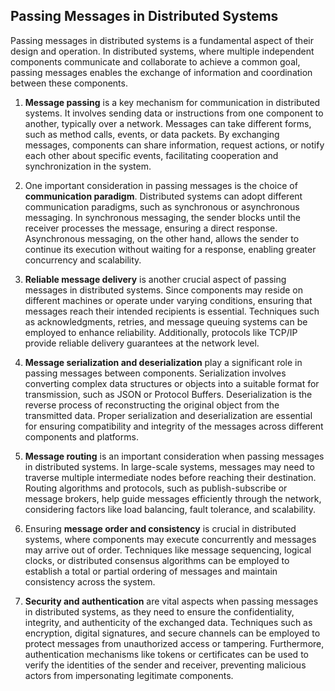 ## Passing Messages in Distributed Systems

Passing messages in distributed systems is a fundamental aspect of their design and operation. In distributed systems, where multiple independent components communicate and collaborate to achieve a common goal, passing messages enables the exchange of information and coordination between these components.

1. **Message passing** is a key mechanism for communication in distributed systems. It involves sending data or instructions from one component to another, typically over a network. Messages can take different forms, such as method calls, events, or data packets. By exchanging messages, components can share information, request actions, or notify each other about specific events, facilitating cooperation and synchronization in the system.

2. One important consideration in passing messages is the choice of **communication paradigm**. Distributed systems can adopt different communication paradigms, such as synchronous or asynchronous messaging. In synchronous messaging, the sender blocks until the receiver processes the message, ensuring a direct response. Asynchronous messaging, on the other hand, allows the sender to continue its execution without waiting for a response, enabling greater concurrency and scalability.

3. **Reliable message delivery** is another crucial aspect of passing messages in distributed systems. Since components may reside on different machines or operate under varying conditions, ensuring that messages reach their intended recipients is essential. Techniques such as acknowledgments, retries, and message queuing systems can be employed to enhance reliability. Additionally, protocols like TCP/IP provide reliable delivery guarantees at the network level.

4. **Message serialization and deserialization** play a significant role in passing messages between components. Serialization involves converting complex data structures or objects into a suitable format for transmission, such as JSON or Protocol Buffers. Deserialization is the reverse process of reconstructing the original object from the transmitted data. Proper serialization and deserialization are essential for ensuring compatibility and integrity of the messages across different components and platforms.

5. **Message routing** is an important consideration when passing messages in distributed systems. In large-scale systems, messages may need to traverse multiple intermediate nodes before reaching their destination. Routing algorithms and protocols, such as publish-subscribe or message brokers, help guide messages efficiently through the network, considering factors like load balancing, fault tolerance, and scalability.

6. Ensuring **message order and consistency** is crucial in distributed systems, where components may execute concurrently and messages may arrive out of order. Techniques like message sequencing, logical clocks, or distributed consensus algorithms can be employed to establish a total or partial ordering of messages and maintain consistency across the system.

7. **Security and authentication** are vital aspects when passing messages in distributed systems, as they need to ensure the confidentiality, integrity, and authenticity of the exchanged data. Techniques such as encryption, digital signatures, and secure channels can be employed to protect messages from unauthorized access or tampering. Furthermore, authentication mechanisms like tokens or certificates can be used to verify the identities of the sender and receiver, preventing malicious actors from impersonating legitimate components.

